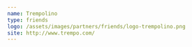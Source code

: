 ```yaml
---
name: Trempolino
type: friends
logo: /assets/images/partners/friends/logo-trempolino.png
site: http://www.trempo.com/
---
```


